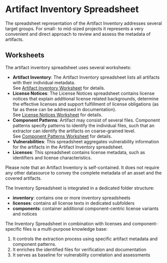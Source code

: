 # Artifact Inventory Spreadsheet

The spreadsheet representation of the Artifact Inventory addresses several target groups.
For small- to mid-sized projects it represents a very convenient and direct approach
to review and assess the metadata of artifacts.

## Worksheets

The artifact inventory spreadsheet uses several worksheets:
* **Artifact Inventory**: The Artifact Inventory spreadsheet lists all artifacts with
  their individual metadata.<br> 
  See [Artifact Inventory Worksheet](artifact-inventory-worksheet.md) for details.
* **License Notices**: The License Notices spreadsheet contains license notices that 
  explain additional license related backgrounds, determine the effective licenses and
  support fulfillment of license obligations (as far as these can be addressed in 
  documentation).<br>
  See [License Notices Worksheet](license-notices-worksheet.md) for details.
* **Component Patterns**: Artifact may consist of several files. Component patterns
  specify patterns to identify the individual files, such that an extractor can identify
  the artifacts on coarse-grained level.<br>
  See [Component Patterns Worksheet](component-patterns-worksheet.md) for details.
* **Vulnerabilities**: This spreadsheet aggregates vulnerability information for the 
  artifacts in the Artifact Inventory spreadsheet.
* **Licenses**: This spreadsheet contains license metadata, such as identifiers and 
  license characteristics.
  
Please note that an Artifact Inventory is self-contained. It does not require any other
datasource to convey the complete metadata of an asset and the covered artifacts.

The Inventory Spreadsheet is integrated in a dedicated folder structure:
* **inventory**: contains one or more inventory spreadsheets
* **licenses**: contains all license texts in dedicated subfolders
* **components**: container additional component-centric license variants and notices

The Inventory Spreadsheet in combination with licenses and component-specific files is
a multi-purpose knowledge base: 
1) It controls the extraction process using specific artifact metadata and component patterns.
2) It enriches the identified files for verification and documentation
3) It serves as baseline for vulnerability correlation and assessments

